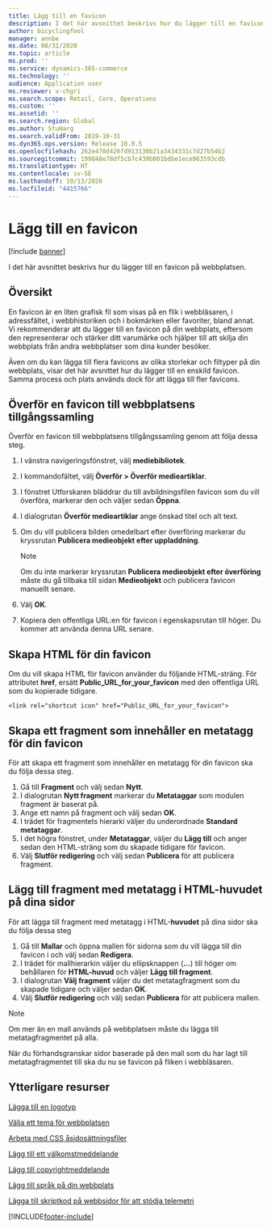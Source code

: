 ```yaml
---
title: Lägg till en favicon
description: I det här avsnittet beskrivs hur du lägger till en favicon på webbplatsen.
author: bicyclingfool
manager: annbe
ms.date: 08/31/2020
ms.topic: article
ms.prod: ''
ms.service: dynamics-365-commerce
ms.technology: ''
audience: Application user
ms.reviewer: v-chgri
ms.search.scope: Retail, Core, Operations
ms.custom: ''
ms.assetid: ''
ms.search.region: Global
ms.author: StuHarg
ms.search.validFrom: 2019-10-31
ms.dyn365.ops.version: Release 10.0.5
ms.openlocfilehash: 262e478d426fd913130b21a3434331c7d27b54b2
ms.sourcegitcommit: 199848e78df5cb7c439b001bdbe1ece963593cdb
ms.translationtype: HT
ms.contentlocale: sv-SE
ms.lasthandoff: 10/13/2020
ms.locfileid: "4415766"
---
```

# <a name="add-a-favicon"></a>Lägg till en favicon

[!include [banner](includes/banner.md)]

I det här avsnittet beskrivs hur du lägger till en favicon på webbplatsen.

## <a name="overview"></a>Översikt

En favicon är en liten grafisk fil som visas på en flik i webbläsaren, i adressfältet, i webbhistoriken och i bokmärken eller favoriter, bland annat. Vi rekommenderar att du lägger till en favicon på din webbplats, eftersom den representerar och stärker ditt varumärke och hjälper till att skilja din webbplats från andra webbplatser som dina kunder besöker.

Även om du kan lägga till flera favicons av olika storlekar och filtyper på din webbplats, visar det här avsnittet hur du lägger till en enskild favicon. Samma process och plats används dock för att lägga till fler favicons.

## <a name="upload-a-favicon-to-your-sites-asset-collection"></a>Överför en favicon till webbplatsens tillgångssamling

Överför en favicon till webbplatsens tillgångssamling genom att följa dessa steg.

1. I vänstra navigeringsfönstret, välj **mediebibliotek**.
1. I kommandofältet, välj **Överför \> Överför medieartiklar**.
1. I fönstret Utforskaren bläddrar du till avbildningsfilen favicon som du vill överföra, markerar den och väljer sedan **Öppna**.
1. I dialogrutan **Överför medieartiklar** ange önskad titel och alt text.
1. Om du vill publicera bilden omedelbart efter överföring markerar du kryssrutan **Publicera medieobjekt efter uppladdning**.

    > [!NOTE]
    > Om du inte markerar kryssrutan **Publicera medieobjekt efter överföring** måste du gå tillbaka till sidan **Medieobjekt** och publicera favicon manuellt senare.

1. Välj **OK**.
1. Kopiera den offentliga URL:en för favicon i egenskapsrutan till höger. Du kommer att använda denna URL senare.

## <a name="create-the-html-for-your-favicon"></a>Skapa HTML för din favicon

Om du vill skapa HTML för favicon använder du följande HTML-sträng. För attributet **href**, ersätt **Public\_URL\_for\_your\_favicon** med den offentliga URL som du kopierade tidigare.

`<link rel="shortcut icon" href="Public_URL_for_your_favicon">`

## <a name="create-a-fragment-that-contains-a-metatag-for-your-favicon"></a>Skapa ett fragment som innehåller en metatagg för din favicon

För att skapa ett fragment som innehåller en metatagg för din favicon ska du följa dessa steg.

1. Gå till **Fragment** och välj sedan **Nytt**.
1. I dialogrutan **Nytt fragment** markerar du **Metataggar** som modulen fragment är baserat på.
1. Ange ett namn på fragment och välj sedan **OK**.
1. I trädet för fragmentets hierarki väljer du underordnade **Standard metataggar**.
1. I det högra fönstret, under **Metataggar**, väljer du **Lägg till** och anger sedan den HTML-sträng som du skapade tidigare för favicon. 
1. Välj **Slutför redigering** och välj sedan **Publicera** för att publicera fragment.

## <a name="add-the-metatag-fragment-to-the-html-head-section-of-your-pages"></a>Lägg till fragment med metatagg i HTML-huvudet på dina sidor

För att lägga till fragment med metatagg i HTML-**huvudet** på dina sidor ska du följa dessa steg

1. Gå till **Mallar** och öppna mallen för sidorna som du vill lägga till din favicon i och välj sedan **Redigera**.
1. I trädet för mallhierarkin väljer du ellipsknappen (**...**) till höger om behållaren för **HTML-huvud** och väljer **Lägg till fragment**.
1. I dialogrutan **Välj fragment** väljer du det metatagfragment som du skapade tidigare och väljer sedan **OK**.
1. Välj **Slutför redigering** och välj sedan **Publicera** för att publicera mallen.

> [!NOTE]
> Om mer än en mall används på webbplatsen måste du lägga till metatagfragmentet på alla.

När du förhandsgranskar sidor baserade på den mall som du har lagt till metatagfragmentet till ska du nu se favicon på fliken i webbläsaren.

## <a name="additional-resources"></a>Ytterligare resurser

[Lägga till en logotyp](add-logo.md)

[Välja ett tema för webbplatsen](select-site-theme.md)

[Arbeta med CSS åsidosättningsfiler](css-override-files.md)

[Lägg till ett välkomstmeddelande](add-welcome-message.md)

[Lägg till copyrightmeddelande](add-copyright-notice.md)

[Lägg till språk på din webbplats](add-languages-to-site.md)

[Lägga till skriptkod på webbsidor för att stödja telemetri](add-telemetry.md)



[!INCLUDE[footer-include](../includes/footer-banner.md)]